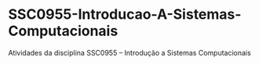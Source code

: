 # SSC0955-Introducao-A-Sistemas-Computacionais
Atividades da disciplina SSC0955 – Introdução a Sistemas Computacionais
